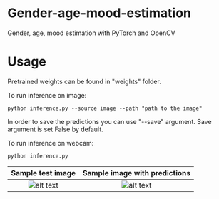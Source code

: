 # Gender-age-mood-estimation
Gender, age, mood estimation with PyTorch and OpenCV

# Usage

Pretrained weights can be found in "weights" folder.

To run inference on image: 
```
python inference.py --source image --path "path to the image"
```
In order to save the predictions you can use "--save" argument. Save argument is set False by default. 

To run inference on webcam:
```
python inference.py
```

Sample test image          |  Sample image with predictions
:-------------------------:|:-------------------------:
![alt text](https://github.com/fano2458/Gender-age-mood-estimation/releases/download/data/im.png?raw=true) |  ![alt text](https://github.com/fano2458/Gender-age-mood-estimation/releases/download/data/im_new.png?raw=true)

